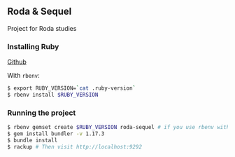 ## Roda & Sequel

Project for Roda studies

### Installing Ruby

[Github](https://github.com/ruby/ruby)

With `rbenv`:

```bash
$ export RUBY_VERSION=`cat .ruby-version`
$ rbenv install $RUBY_VERSION
```

### Running the project

```bash
$ rbenv gemset create $RUBY_VERSION roda-sequel # if you use rbenv with gemset plugin
$ gem install bundler -v 1.17.3
$ bundle install
$ rackup # Then visit http://localhost:9292
```
